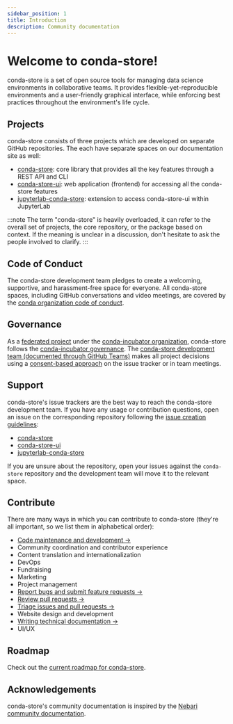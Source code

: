 ```yaml
---
sidebar_position: 1
title: Introduction
description: Community documentation
---
```


# Welcome to conda-store!

conda-store is a set of open source tools for managing data science environments in collaborative teams. It provides flexible-yet-reproducible environments and a user-friendly graphical interface, while enforcing best practices throughout the environment's life cycle.

## Projects

conda-store consists of three projects which are developed on separate GitHub repositories. The each have separate spaces on our documentation site as well:

- [conda-store][conda-store-docs]: core library that provides all the key features through a REST API and CLI
- [conda-store-ui][conda-store-ui-docs]: web application (frontend) for accessing all the conda-store features
- [jupyterlab-conda-store][jupyterlab-conda-store-docs]: extension to access conda-store-ui within JupyterLab

:::note
The term "conda-store" is heavily overloaded, it can refer to the overall set of projects, the core repository, or the package based on context.
If the meaning is unclear in a discussion, don't hesitate to ask the people involved to clarify.
:::

## Code of Conduct

The conda-store development team pledges to create a welcoming, supportive, and harassment-free space for everyone. All conda-store spaces, including GitHub conversations and video meetings, are covered by the [conda organization code of conduct](https://github.com/conda-incubator/governance/blob/main/CODE_OF_CONDUCT.md).

## Governance

As a [federated project](https://github.com/conda-incubator/governance/tree/main#federated-projects) under the [conda-incubator organization](https://github.com/conda-incubator), conda-store follows the [conda-incubator governance](https://github.com/conda-incubator/governance/tree/main#conda--conda-incubator-governance). The [conda-store development team (documented through GitHub Teams)](https://github.com/orgs/conda-incubator/teams/conda-store) makes all project decisions using a [consent-based approach](https://www.sociocracyforall.org/consent-decision-making/) on the issue tracker or in team meetings.

## Support

conda-store's issue trackers are the best way to reach the conda-store development team. If you have any usage or contribution questions, open an issue on the corresponding repository following the [issue creation guidelines][issues]:

* [conda-store](https://github.com/conda-incubator/conda-store/issues/new/choose)
* [conda-store-ui](https://github.com/conda-incubator/conda-store-ui/issues/new/choose)
* [jupyterlab-conda-store](https://github.com/conda-incubator/jupyterlab-conda-store/issues/new/choose)

If you are unsure about the repository, open your issues against the `conda-store` repository and the development team will move it to the relevant space.

## Contribute

There are many ways in which you can contribute to conda-store (they're all important, so we list them in alphabetical order):

* [Code maintenance and development →][contribute-code]
* Community coordination and contributor experience
* Content translation and internationalization
* DevOps
* Fundraising
* Marketing
* Project management
* [Report bugs and submit feature requests →][issues]
* [Review pull requests →][reviewer-guidelines]
* [Triage issues and pull requests →][triage]
* Website design and development
* [Writing technical documentation →][contribute-docs]
* UI/UX

<!-- TODO: Add links to contribution guidelines for code, docs, and maintenance. -->

## Roadmap

Check out the [current roadmap for conda-store](./roadmap.md).

<!-- ## Design assets -->

## Acknowledgements

conda-store's community documentation is inspired by the [Nebari community documentation](https://www.nebari.dev/docs/community).


<!-- Internal links -->

[contribute-code]: /community/contribute/contribute-code
[contribute-docs]: /community/contribute/contribute-docs
[triage]: /community/maintenance/triage
[issues]: /community/contribute/issues
[reviewer-guidelines]: /community/maintenance/reviewer-guidelines
[conda-store-docs]: /conda-store/introduction
[conda-store-ui-docs]: /conda-store-ui/introduction
[jupyterlab-conda-store-docs]: /jupyterlab-conda-store/introduction
